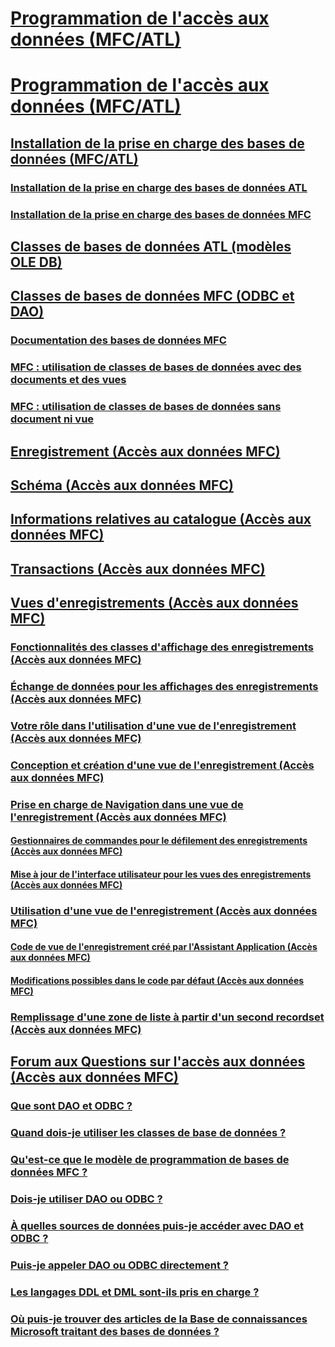 # [Programmation de l'accès aux données (MFC/ATL)](data-access-programming-mfc-atl.md)
# [Programmation de l'accès aux données (MFC/ATL)](data-access-programming-mfc-atl.md)
## [Installation de la prise en charge des bases de données (MFC/ATL)](installing-database-support-mfc-atl.md)
### [Installation de la prise en charge des bases de données ATL](installing-atl-database-support.md)
### [Installation de la prise en charge des bases de données MFC](installing-mfc-database-support.md)
## [Classes de bases de données ATL (modèles OLE DB)](atl-database-classes-ole-db-templates.md)
## [Classes de bases de données MFC (ODBC et DAO)](mfc-database-classes-odbc-and-dao.md)
### [Documentation des bases de données MFC](mfc-database-documentation.md)
### [MFC : utilisation de classes de bases de données avec des documents et des vues](mfc-using-database-classes-with-documents-and-views.md)
### [MFC : utilisation de classes de bases de données sans document ni vue](mfc-using-database-classes-without-documents-and-views.md)
## [Enregistrement (Accès aux données MFC)](record-mfc-data-access.md)
## [Schéma (Accès aux données MFC)](schema-mfc-data-access.md)
## [Informations relatives au catalogue (Accès aux données MFC)](catalog-information-mfc-data-access.md)
## [Transactions (Accès aux données MFC)](transactions-mfc-data-access.md)
## [Vues d'enregistrements (Accès aux données MFC)](record-views-mfc-data-access.md)
### [Fonctionnalités des classes d'affichage des enregistrements (Accès aux données MFC)](features-of-record-view-classes-mfc-data-access.md)
### [Échange de données pour les affichages des enregistrements (Accès aux données MFC)](data-exchange-for-record-views-mfc-data-access.md)
### [Votre rôle dans l'utilisation d'une vue de l'enregistrement (Accès aux données MFC)](your-role-in-working-with-a-record-view-mfc-data-access.md)
### [Conception et création d'une vue de l'enregistrement (Accès aux données MFC)](designing-and-creating-a-record-view-mfc-data-access.md)
### [Prise en charge de Navigation dans une vue de l'enregistrement (Accès aux données MFC)](supporting-navigation-in-a-record-view-mfc-data-access.md)
#### [Gestionnaires de commandes pour le défilement des enregistrements (Accès aux données MFC)](command-handlers-for-record-scrolling-mfc-data-access.md)
#### [Mise à jour de l'interface utilisateur pour les vues des enregistrements (Accès aux données MFC)](user-interface-updating-for-record-views-mfc-data-access.md)
### [Utilisation d'une vue de l'enregistrement (Accès aux données MFC)](using-a-record-view-mfc-data-access.md)
#### [Code de vue de l'enregistrement créé par l'Assistant Application (Accès aux données MFC)](record-view-code-created-by-application-wizard-mfc-data-access.md)
#### [Modifications possibles dans le code par défaut (Accès aux données MFC)](changes-you-might-make-to-the-default-code-mfc-data-access.md)
### [Remplissage d'une zone de liste à partir d'un second recordset (Accès aux données MFC)](filling-a-list-box-from-a-second-recordset-mfc-data-access.md)
## [Forum aux Questions sur l'accès aux données (Accès aux données MFC)](data-access-frequently-asked-questions-mfc-data-access.md)
### [Que sont DAO et ODBC ?](what-are-dao-and-odbc-q.md)
### [Quand dois-je utiliser les classes de base de données ?](when-should-i-use-the-database-classes-q.md)
### [Qu'est-ce que le modèle de programmation de bases de données MFC ?](what-is-the-mfc-database-programming-model-q.md)
### [Dois-je utiliser DAO ou ODBC ?](should-i-use-dao-or-odbc-q.md)
### [À quelles sources de données puis-je accéder avec DAO et ODBC ?](what-data-sources-can-i-access-with-dao-and-odbc-q.md)
### [Puis-je appeler DAO ou ODBC directement ?](can-i-call-dao-or-odbc-directly-q.md)
### [Les langages DDL et DML sont-ils pris en charge ?](are-ddl-and-dml-supported-q.md)
### [Où puis-je trouver des articles de la Base de connaissances Microsoft traitant des bases de données ?](where-can-i-find-microsoft-knowledge-base-articles-on-database-topics-q.md)
